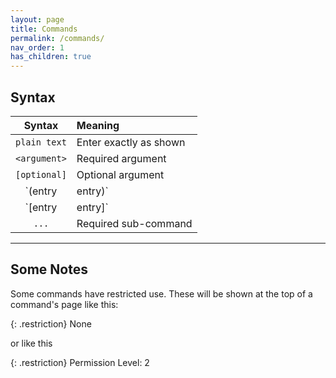 ```yaml
---
layout: page
title: Commands
permalink: /commands/
nav_order: 1
has_children: true
---
```


## Syntax

| Syntax         | Meaning                |
| :------------: | :--------------------- |
| `plain text`   | Enter exactly as shown |
| `<argument>`   | Required argument      |
| `[optional]`   | Optional argument      |
| `(entry|entry)`| Pick one (Required)    |
| `[entry|entry]`| Pick one (Optional)    |
| `...`          | Required sub-command   |

---

## Some Notes

Some commands have restricted use. These will be shown at the top of a command's page like this:

{: .restriction}
None

or like this

{: .restriction}
Permission Level: 2